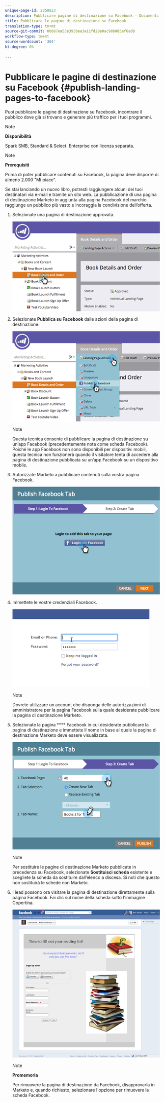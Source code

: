 ```yaml
---
unique-page-id: 2359823
description: Pubblicare pagine di destinazione su Facebook - Documenti Marketo - Documentazione prodotto
title: Pubblicare le pagine di destinazione su Facebook
translation-type: tm+mt
source-git-commit: 00887ea53e395bea3a11fd28e0ac98b085ef6ed8
workflow-type: tm+mt
source-wordcount: '304'
ht-degree: 0%

---
```



# Pubblicare le pagine di destinazione su Facebook {#publish-landing-pages-to-facebook}

Puoi pubblicare le pagine di destinazione su Facebook, incontrare il pubblico dove già si trovano e generare più traffico per i tuoi programmi.

>[!NOTE]
>
>**Disponibilità**
>
>Spark SMB, Standard &amp; Select. Enterprise con licenza separata.

>[!NOTE]
>
>**Prerequisiti**
>
>Prima di poter pubblicare contenuti su Facebook, la pagina deve disporre di almeno 2.000 &quot;Mi piace&quot;.

Se stai lanciando un nuovo libro, potresti raggiungere alcuni dei tuoi destinatari via e-mail e tramite un sito web. La pubblicazione di una pagina di destinazione Marketo in aggiunta alla pagina Facebook del marchio raggiunge un pubblico più vasto e incoraggia la condivisione dell’offerta.

1. Selezionate una pagina di destinazione approvata.

   ![](assets/image2015-4-22-16-3a53-3a46.png)

1. Selezionate **Pubblica su Facebook** dalle azioni della pagina di destinazione.

   ![](assets/image2015-4-22-16-3a54-3a55.png)

   >[!NOTE]
   >
   >Questa tecnica consente di pubblicare la pagina di destinazione su un’app Facebook (precedentemente nota come scheda Facebook). Poiché le app Facebook non sono disponibili per dispositivi mobili, questa tecnica non funzionerà quando il visitatore tenta di accedere alla pagina di destinazione pubblicata su un’app Facebook su un dispositivo mobile.

1. Autorizzate Marketo a pubblicare contenuti sulla vostra pagina Facebook.

   ![](assets/image2015-4-22-18-3a27-3a14.png)

1. Immettete le vostre credenziali Facebook.

   ![](assets/image2015-4-22-18-3a29-3a57.png)

   >[!NOTE]
   >
   >Dovrete utilizzare un account che disponga delle autorizzazioni di amministratore per la pagina Facebook sulla quale desiderate pubblicare la pagina di destinazione Marketo.

1. Selezionate la pagina **** Facebook in cui desiderate pubblicare la pagina di destinazione e immettete il nome in base al quale la pagina di destinazione Marketo deve essere visualizzata.

   ![](assets/image2015-4-22-18-3a31-3a39.png)

   >[!NOTE]
   >
   >Per sostituire le pagine di destinazione Marketo pubblicate in precedenza su Facebook, selezionate **Sostituisci scheda** esistente e scegliete la scheda da sostituire dall’elenco a discesa. Si noti che questo non sostituirà le schede non Marketo.

1. I lead possono ora visitare la pagina di destinazione direttamente sulla pagina Facebook. Fai clic sul nome della scheda sotto l&#39;immagine Copertina.

   ![](assets/image2015-4-22-18-3a42-3a15.png)

   >[!NOTE]
   >
   >**Promemoria**
   >
   >
   >Per rimuovere la pagina di destinazione da Facebook, disapprovarla in Marketo e, quando richiesto, selezionare l&#39;opzione per rimuovere la scheda Facebook.

